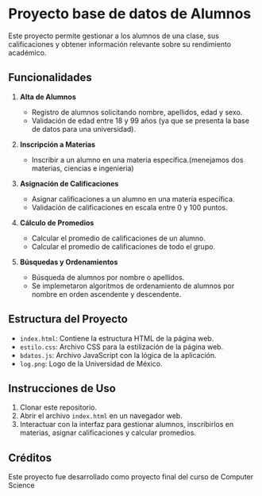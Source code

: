 # Proyecto base de datos de Alumnos

Este proyecto permite gestionar a los alumnos de una clase, sus calificaciones y obtener información relevante sobre su rendimiento académico.

## Funcionalidades

1. **Alta de Alumnos**
    - Registro de alumnos solicitando nombre, apellidos, edad y sexo.
    - Validación de edad entre 18 y 99 años (ya que se presenta la base de datos para una universidad).

2. **Inscripción a Materias**
    - Inscribir a un alumno en una materia específica.(menejamos dos materias, ciencias e ingenieria)

3. **Asignación de Calificaciones**
    - Asignar calificaciones a un alumno en una materia específica.
    - Validación de calificaciones en escala entre 0 y 100 puntos.

4. **Cálculo de Promedios**
    - Calcular el promedio de calificaciones de un alumno.
    - Calcular el promedio de calificaciones de todo el grupo.

5. **Búsquedas y Ordenamientos**
    - Búsqueda de alumnos por nombre o apellidos.
    - Se implemetaron algoritmos de ordenamiento de alumnos por nombre en orden ascendente y descendente.

## Estructura del Proyecto

- `index.html`: Contiene la estructura HTML de la página web.
- `estilo.css`: Archivo CSS para la estilización de la página web.
- `bdatos.js`: Archivo JavaScript con la lógica de la aplicación.
- `log.png`: Logo de la Universidad de México.

## Instrucciones de Uso

1. Clonar este repositorio.
2. Abrir el archivo `index.html` en un navegador web.
3. Interactuar con la interfaz para gestionar alumnos, inscribirlos en materias, asignar calificaciones y calcular promedios.

## Créditos

Este proyecto fue desarrollado como proyecto final del curso de Computer Science
